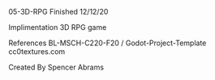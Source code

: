 05-3D-RPG
Finished 12/12/20

Implimentation
3D RPG game

References
BL-MSCH-C220-F20
/
Godot-Project-Template
cc0textures.com

Created By
Spencer Abrams
